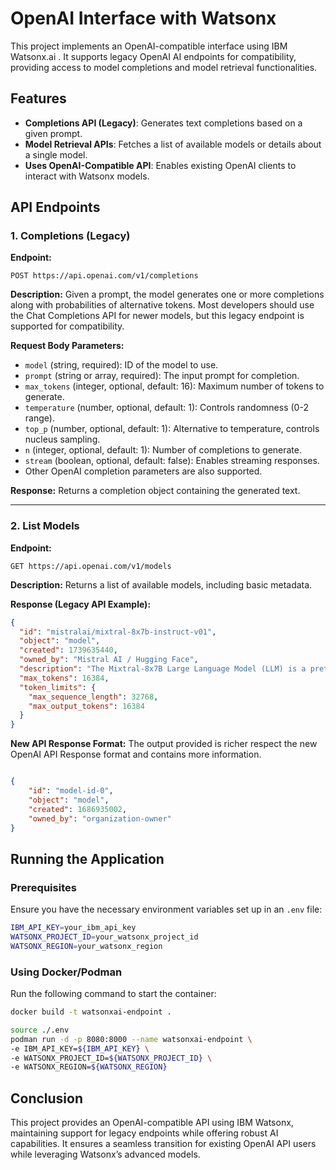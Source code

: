 # OpenAI Interface with Watsonx

This project implements an OpenAI-compatible interface using IBM Watsonx.ai . It supports legacy OpenAI AI endpoints for compatibility, providing access to model completions and model retrieval functionalities.

## Features

- **Completions API (Legacy)**: Generates text completions based on a given prompt.
- **Model Retrieval APIs**: Fetches a list of available models or details about a single model.
- **Uses OpenAI-Compatible API**: Enables existing OpenAI clients to interact with Watsonx models.

## API Endpoints

### 1. Completions (Legacy)

**Endpoint:**

```
POST https://api.openai.com/v1/completions
```

**Description:** Given a prompt, the model generates one or more completions along with probabilities of alternative tokens. Most developers should use the Chat Completions API for newer models, but this legacy endpoint is supported for compatibility.

**Request Body Parameters:**

- `model` (string, required): ID of the model to use.
- `prompt` (string or array, required): The input prompt for completion.
- `max_tokens` (integer, optional, default: 16): Maximum number of tokens to generate.
- `temperature` (number, optional, default: 1): Controls randomness (0-2 range).
- `top_p` (number, optional, default: 1): Alternative to temperature, controls nucleus sampling.
- `n` (integer, optional, default: 1): Number of completions to generate.
- `stream` (boolean, optional, default: false): Enables streaming responses.
- Other OpenAI completion parameters are also supported.

**Response:** Returns a completion object containing the generated text.

---

### 2. List Models

**Endpoint:**

```
GET https://api.openai.com/v1/models
```

**Description:** Returns a list of available models, including basic metadata.

**Response (Legacy API Example):**

```json
{
  "id": "mistralai/mixtral-8x7b-instruct-v01",
  "object": "model",
  "created": 1739635440,
  "owned_by": "Mistral AI / Hugging Face",
  "description": "The Mixtral-8x7B Large Language Model (LLM) is a pretrained generative Sparse Mixture of Experts. Supports: question_answering, summarization, retrieval_augmented_generation, classification, generation, code, extraction, translation.",
  "max_tokens": 16384,
  "token_limits": {
    "max_sequence_length": 32768,
    "max_output_tokens": 16384
  }
}
```

**New API Response Format:**
The output provided is richer respect the new OpenAI API Response format and contains more information.

```json

{
    "id": "model-id-0",
    "object": "model",
    "created": 1686935002,
    "owned_by": "organization-owner"
}
```

## Running the Application

### Prerequisites

Ensure you have the necessary environment variables set up in an `.env` file:

```bash
IBM_API_KEY=your_ibm_api_key
WATSONX_PROJECT_ID=your_watsonx_project_id
WATSONX_REGION=your_watsonx_region
```

### Using Docker/Podman

Run the following command to start the container:

```bash
docker build -t watsonxai-endpoint .

source ./.env
podman run -d -p 8080:8000 --name watsonxai-endpoint \
-e IBM_API_KEY=${IBM_API_KEY} \
-e WATSONX_PROJECT_ID=${WATSONX_PROJECT_ID} \
-e WATSONX_REGION=${WATSONX_REGION}
```


## Conclusion

This project provides an OpenAI-compatible API using IBM Watsonx, maintaining support for legacy endpoints while offering robust AI capabilities. It ensures a seamless transition for existing OpenAI API users while leveraging Watsonx’s advanced models.

